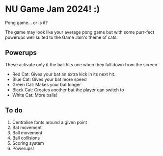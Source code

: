 # NU Game Jam 2024! :)
Pong game... or is it?

The game may look like your average pong game but with some purr-fect powerups well suited to the Game Jam's theme of cats.

## Powerups
These activate only if the ball hits one when they fall down from the screen.

- Red Cat: Gives your bat an extra kick in its next hit.
- Blue Cat: Gives your bat more speed
- Green Cat: Makes your bat longer
- Black Cat: Creates another bat the player can switch to
- White Cat: More balls!

## To do
1. Centralise fonts around a given point
2. Bat movement
3. Ball movement
4. Ball collisions
5. Scoring system
6. Powerups!

